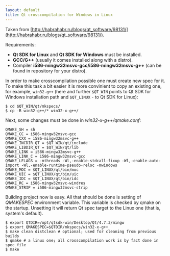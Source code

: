 ```yaml
---
layout: default
title: Qt crosscompilation for Windows in Linux
---
```

Taken from [http://habrahabr.ru/blogs/qt_software/98131/](http://habrahabr.ru/blogs/qt_software/98131/).

Requirements:

* **Qt SDK for Linux** and **Qt SDK for Windows** must be installed.
* **GCC/G++** (usually it comes installed along with a distro).
* Compiler **i586-mingw32msvc-gcc/i586-mingw32msvc-g++** (can be found in repository for your distro).

In order to make crosscompilation possible one must create new spec for it. To make this task a bit easier it is more convinient to copy an existing one, for example, `win32-g++` (here and further `$QT_WIN` points to Qt SDK for Windows installation path and `$QT_LINUX` - to Qt SDK for Linux):

```
$ cd $QT_WIN/qt/mkspecs/
$ cp -R win32-g++/* win32-x-g++/
```

Next, some changes must be done in _win32-x-g++/qmake.conf_:

```
QMAKE_SH = sh
QMAKE_CC = i586-mingw32msvc-gcc
QMAKE_CXX = i586-mingw32msvc-g++
QMAKE_INCDIR_QT = $QT_WIN/qt/include
QMAKE_LIBDIR_QT = $QT_WIN/qt/lib
QMAKE_LINK = i586-mingw32msvc-g++
QMAKE_LINK_C = i586-mingw32msvc-gcc
QMAKE_LFLAGS = -mthreads -Wl,-enable-stdcall-fixup -Wl,-enable-auto-import -Wl,-enable-runtime-pseudo-reloc -mwindows
QMAKE_MOC = $QT_LINUX/qt/bin/moc
QMAKE_UIC = $QT_LINUX/qt/bin/uic
QMAKE_IDC = $QT_LINUX/qt/bin/idc
QMAKE_RC = i586-mingw32msvc-windres
QMAKE_STRIP = i586-mingw32msvc-strip
```

Building project now is easy. All that should be done is setting of _QMAKESPEC_ environment variable. This variable is checked by qmake on the startup. Unsetting it  will return Qt spec target to the Linux one (that is, system's default).

```
$ export QTDIR=/opt/qtsdk-win/Desktop/Qt/4.7.3/mingw
$ export QMAKESPEC=$QTDIR/mkspecs/win32-x-g++
$ make clean distclean # optional; used for cleaning from previous builds
$ qmake # a linux one; all crosscompilation work is by fact done in spec file
$ make
```
